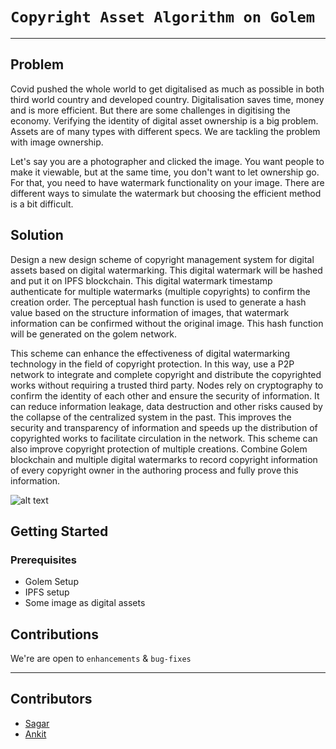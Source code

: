 # `Copyright Asset Algorithm on Golem`




-----------------------------------------------
## Problem

Covid pushed the whole world to get digitalised as much as possible in both third world country and developed country. Digitalisation saves time, money and is more efficient. But there are some challenges in digitising the economy. Verifying the identity of digital asset ownership is a big problem. Assets are of many types with different specs. We are tackling the problem with image ownership.

Let's say you are a photographer and clicked the image. You want people to make it viewable, but at the same time, you don't want to let ownership go. For that, you need to have watermark functionality on your image. There are different ways to simulate the watermark but choosing the efficient method is a bit difficult. 

## Solution

Design a new design scheme of copyright management system for digital assets based on digital watermarking. This digital watermark will be hashed and put it on IPFS blockchain.   This digital watermark timestamp authenticate for multiple watermarks (multiple copyrights) to confirm the creation order. The perceptual hash function is used to generate a hash value based on the structure information of images, that watermark information can be confirmed without the original image.  This hash function will be generated on the golem network. 


This scheme can enhance the effectiveness of digital watermarking technology in the field of copyright protection. In this way, use a P2P network to integrate and complete copyright and distribute the copyrighted works without requiring a trusted third party. Nodes rely on cryptography to confirm the identity of each other and ensure the security of information. It can reduce information leakage, data destruction and other risks caused by the collapse of the centralized system in the past. This improves the security and transparency of information and speeds up the distribution of copyrighted works to facilitate circulation in the network. This scheme can also improve copyright protection of multiple creations. Combine Golem blockchain and multiple digital watermarks to record copyright information of every copyright owner in the authoring process and fully prove this information. 

 ![alt text](https://siasky.net/OACf30RutRH8GDFzAyVc5EnG_TOLKauRlQh6YQ3vpav4XA)  


## Getting Started

### Prerequisites

* Golem Setup 
* IPFS setup
* Some image as digital assets


## Contributions

 We're are open to `enhancements` & `bug-fixes`

 ----------------------------------------------- 

## Contributors
* [Sagar](https://github.com/sagarjethi)
* [Ankit](https://github.com/aj07)


